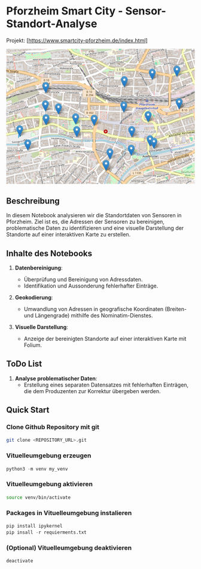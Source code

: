 # Pforzheim Smart City - Sensor-Standort-Analyse 

Projekt: [https://www.smartcity-pforzheim.de/index.html]

![alt text](picture/image.png)

## Beschreibung
In diesem Notebook analysieren wir die Standortdaten von Sensoren in Pforzheim. Ziel ist es, die Adressen der Sensoren zu bereinigen, problematische Daten zu identifizieren und eine visuelle Darstellung der Standorte auf einer interaktiven Karte zu erstellen.

## Inhalte des Notebooks
1. **Datenbereinigung**: 
   - Überprüfung und Bereinigung von Adressdaten.
   - Identifikation und Aussonderung fehlerhafter Einträge.

2. **Geokodierung**:
   - Umwandlung von Adressen in geografische Koordinaten (Breiten- und Längengrade) mithilfe des Nominatim-Dienstes.

3. **Visuelle Darstellung**:
   - Anzeige der bereinigten Standorte auf einer interaktiven Karte mit Folium.
  

## ToDo List

1. **Analyse problematischer Daten**: 
   - Erstellung eines separaten Datensatzes mit fehlerhaften Einträgen, die dem Produzenten zur Korrektur übergeben werden.


## Quick Start

### Clone Github Repository mit git

```bash
git clone <REPOSITORY_URL>.git
```
### Vituelleumgebung erzeugen
```python
python3 -m venv my_venv
```
### Vituelleumgebung aktivieren
```bash
source venv/bin/activate
```
### Packages in Vituelleumgebung instalieren
```python
pip install ipykernel 
pip insall -r requierments.txt
```
### (Optional) Vituelleumgebung deaktivieren
```bash
deactivate
```
